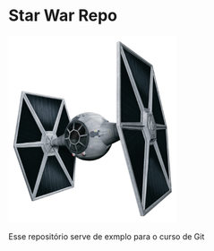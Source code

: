 # Star War Repo

<img src="./tief.png?s=200" width="300" />

Esse repositório serve de exmplo para o curso de Git
